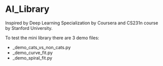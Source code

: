 # AI_Library
Inspired by Deep Learning Specialization by Coursera and CS231n course by Stanford University.

To test the mini library there are 3 demo files:
  - _demo_cats_vs_non_cats.py
  - _demo_curve_fit.py
  - _demo_spiral_fit.py
 
